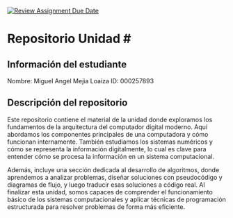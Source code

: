 [![Review Assignment Due Date](https://classroom.github.com/assets/deadline-readme-button-22041afd0340ce965d47ae6ef1cefeee28c7c493a6346c4f15d667ab976d596c.svg)](https://classroom.github.com/a/rEzvQPOM)
# Repositorio Unidad \#
## Información del estudiante
Nombre: Miguel Angel Mejia Loaiza 
ID:  000257893
## Descripción del repositorio
Este repositorio contiene el material de la unidad donde exploramos los fundamentos de la arquitectura del computador digital moderno. Aquí abordamos los componentes principales de una computadora y cómo funcionan internamente. También estudiamos los sistemas numéricos y cómo se representa la información digitalmente, lo cual es clave para entender cómo se procesa la información en un sistema computacional.

Además, incluye una sección dedicada al desarrollo de algoritmos, donde aprendemos a analizar problemas, diseñar soluciones con pseudocódigo y diagramas de flujo, y luego traducir esas soluciones a código real. Al finalizar esta unidad, somos capaces de comprender el funcionamiento básico de los sistemas computacionales y aplicar técnicas de programación estructurada para resolver problemas de forma más eficiente.

